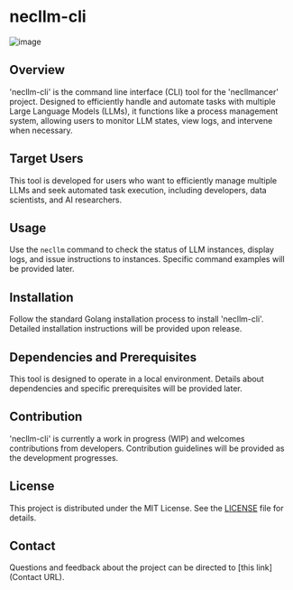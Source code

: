 # necllm-cli

![image](https://github.com/necllmancer/necllm-cli/assets/96694331/95613491-7d81-47f0-90d1-52cdcdc1aa1a)

## Overview
'necllm-cli' is the command line interface (CLI) tool for the 'necllmancer' project. Designed to efficiently handle and automate tasks with multiple Large Language Models (LLMs), it functions like a process management system, allowing users to monitor LLM states, view logs, and intervene when necessary.

## Target Users
This tool is developed for users who want to efficiently manage multiple LLMs and seek automated task execution, including developers, data scientists, and AI researchers.

## Usage
Use the `necllm` command to check the status of LLM instances, display logs, and issue instructions to instances. Specific command examples will be provided later.

## Installation
Follow the standard Golang installation process to install 'necllm-cli'. Detailed installation instructions will be provided upon release.

## Dependencies and Prerequisites
This tool is designed to operate in a local environment. Details about dependencies and specific prerequisites will be provided later.

## Contribution
'necllm-cli' is currently a work in progress (WIP) and welcomes contributions from developers. Contribution guidelines will be provided as the development progresses.

## License
This project is distributed under the MIT License. See the [LICENSE](LICENSE) file for details.

## Contact
Questions and feedback about the project can be directed to [this link](Contact URL).
